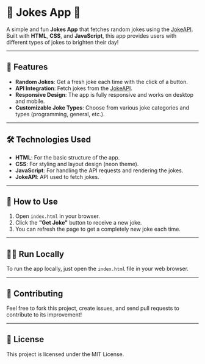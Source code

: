 # 🎉 **Jokes App** 🤣

A simple and fun **Jokes App** that fetches random jokes using the [JokeAPI](https://sv443.net/jokeapi/v2/). Built with **HTML**, **CSS**, and **JavaScript**, this app provides users with different types of jokes to brighten their day!

---

## 🚀 **Features**

- **Random Jokes**: Get a fresh joke each time with the click of a button.
- **API Integration**: Fetch jokes from the [JokeAPI](https://sv443.net/jokeapi/v2/).
- **Responsive Design**: The app is fully responsive and works on desktop and mobile.
- **Customizable Joke Types**: Choose from various joke categories and types (programming, general, etc.).

---

## 🛠 **Technologies Used**

- **HTML**: For the basic structure of the app.
- **CSS**: For styling and layout design (neon theme).
- **JavaScript**: For handling the API requests and rendering the jokes.
- **JokeAPI**: API used to fetch jokes.

---

## 🔗 How to Use

1. Open `index.html` in your browser.
2. Click the **"Get Joke"** button to receive a new joke.
3. You can refresh the page to get a completely new joke each time.

---

## 🧑‍💻 Run Locally

To run the app locally, just open the `index.html` file in your web browser.

---

## 🤝 Contributing

Feel free to fork this project, create issues, and send pull requests to contribute to its improvement!

---

## 📜 License

This project is licensed under the MIT License.
